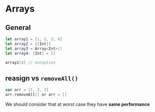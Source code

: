 # Arrays

## General

```swift
let array1 = [1, 2, 3, 4]	
let array2 = [[Int]]
let array3 = Array<Int>()
let array4: [Int] = []

array1[4] // exception
```

## reasign vs `removeAll()`

```swift
var arr = [1, 2, 3]
arr.removeAll() or arr = []
```

We should consider that at worst case they have **same performance**